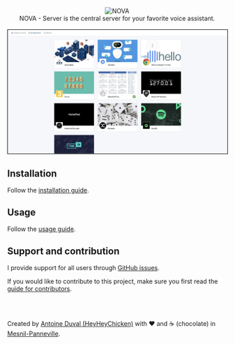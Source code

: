<div align="center">
    <img src="https://github.com/HeyHeyChicken/NOVA/blob/master/resources/github-logo.svg" alt="NOVA" width="300">
    <br>
    NOVA - Server is the central server for your favorite voice assistant.<br>
</div>

<br> 

<div align="center">
    <a href="//nova-assistant.com">
      <img style="border:1px solid black;" src="https://github.com/HeyHeyChicken/NOVA-Server/blob/master/resources/screenshot.jpg">
    </a>
</div>

## Installation

Follow the [installation guide](//github.com/HeyHeyChicken/NOVA#installation).

## Usage

Follow the [usage guide](//github.com/HeyHeyChicken/NOVA#usage).

## Support and contribution

I provide support for all users through [GitHub issues](//github.com/HeyHeyChicken/NOVA-Server/issues).

If you would like to contribute to this project, make sure you first read the [guide for contributors](//github.com/HeyHeyChicken/NOVA/blob/master/CONTRIBUTING.md).

<br>
<br>

Created by [Antoine Duval (HeyHeyChicken)](//antoine.cuffel.fr) with ❤ and ☕ (chocolate) in [Mesnil-Panneville](//en.wikipedia.org/wiki/Mesnil-Panneville).
